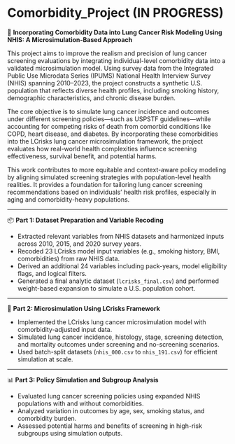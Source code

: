 # Comorbidity_Project (IN PROGRESS)

🧠 **Incorporating Comorbidity Data into Lung Cancer Risk Modeling Using NHIS: A Microsimulation-Based Approach**

This project aims to improve the realism and precision of lung cancer screening evaluations by integrating individual-level comorbidity data into a validated microsimulation model. Using survey data from the Integrated Public Use Microdata Series (IPUMS) National Health Interview Survey (NHIS) spanning 2010–2023, the project constructs a synthetic U.S. population that reflects diverse health profiles, including smoking history, demographic characteristics, and chronic disease burden.

The core objective is to simulate lung cancer incidence and outcomes under different screening policies—such as USPSTF guidelines—while accounting for competing risks of death from comorbid conditions like COPD, heart disease, and diabetes. By incorporating these comorbidities into the LCrisks lung cancer microsimulation framework, the project evaluates how real-world health complexities influence screening effectiveness, survival benefit, and potential harms.

This work contributes to more equitable and context-aware policy modeling by aligning simulated screening strategies with population-level health realities. It provides a foundation for tailoring lung cancer screening recommendations based on individuals’ health risk profiles, especially in aging and comorbidity-heavy populations.

---

📦 **Part 1: Dataset Preparation and Variable Recoding**

- Extracted relevant variables from NHIS datasets and harmonized inputs across 2010, 2015, and 2020 survey years.
- Recoded 23 LCrisks model input variables (e.g., smoking history, BMI, comorbidities) from raw NHIS data.
- Derived an additional 24 variables including pack-years, model eligibility flags, and logical filters.
- Generated a final analytic dataset (`lcrisks_final.csv`) and performed weight-based expansion to simulate a U.S. population cohort.

---

🧮 **Part 2: Microsimulation Using LCrisks Framework**

- Implemented the LCrisks lung cancer microsimulation model with comorbidity-adjusted input data.
- Simulated lung cancer incidence, histology, stage, screening detection, and mortality outcomes under screening and no-screening scenarios.
- Used batch-split datasets (`nhis_000.csv` to `nhis_191.csv`) for efficient simulation at scale.

---

📊 **Part 3: Policy Simulation and Subgroup Analysis**

- Evaluated lung cancer screening policies using expanded NHIS populations with and without comorbidities.
- Analyzed variation in outcomes by age, sex, smoking status, and comorbidity burden.
- Assessed potential harms and benefits of screening in high-risk subgroups using simulation outputs.

